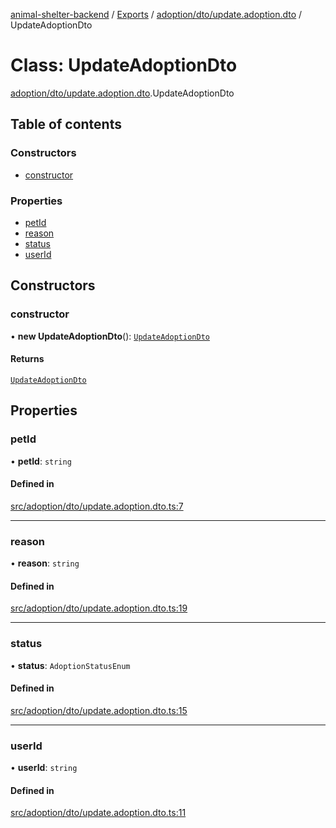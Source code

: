 [animal-shelter-backend](../README.md) / [Exports](../modules.md) / [adoption/dto/update.adoption.dto](../modules/adoption_dto_update_adoption_dto.md) / UpdateAdoptionDto

# Class: UpdateAdoptionDto

[adoption/dto/update.adoption.dto](../modules/adoption_dto_update_adoption_dto.md).UpdateAdoptionDto

## Table of contents

### Constructors

- [constructor](adoption_dto_update_adoption_dto.UpdateAdoptionDto.md#constructor)

### Properties

- [petId](adoption_dto_update_adoption_dto.UpdateAdoptionDto.md#petid)
- [reason](adoption_dto_update_adoption_dto.UpdateAdoptionDto.md#reason)
- [status](adoption_dto_update_adoption_dto.UpdateAdoptionDto.md#status)
- [userId](adoption_dto_update_adoption_dto.UpdateAdoptionDto.md#userid)

## Constructors

### constructor

• **new UpdateAdoptionDto**(): [`UpdateAdoptionDto`](adoption_dto_update_adoption_dto.UpdateAdoptionDto.md)

#### Returns

[`UpdateAdoptionDto`](adoption_dto_update_adoption_dto.UpdateAdoptionDto.md)

## Properties

### petId

• **petId**: `string`

#### Defined in

[src/adoption/dto/update.adoption.dto.ts:7](https://github.com/B4LiN7/animal-shelter-backend/blob/5a6ce9f/src/adoption/dto/update.adoption.dto.ts#L7)

___

### reason

• **reason**: `string`

#### Defined in

[src/adoption/dto/update.adoption.dto.ts:19](https://github.com/B4LiN7/animal-shelter-backend/blob/5a6ce9f/src/adoption/dto/update.adoption.dto.ts#L19)

___

### status

• **status**: `AdoptionStatusEnum`

#### Defined in

[src/adoption/dto/update.adoption.dto.ts:15](https://github.com/B4LiN7/animal-shelter-backend/blob/5a6ce9f/src/adoption/dto/update.adoption.dto.ts#L15)

___

### userId

• **userId**: `string`

#### Defined in

[src/adoption/dto/update.adoption.dto.ts:11](https://github.com/B4LiN7/animal-shelter-backend/blob/5a6ce9f/src/adoption/dto/update.adoption.dto.ts#L11)
